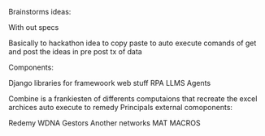 




Brainstorms ideas:


With out specs

Basically to hackathon idea to copy paste to auto execute comands of get and post the ideas in pre post tx of data

Components:

Django libraries for framewoork web stuff
RPA
LLMS 
Agents

Combine is a frankiesten of differents computaions that recreate the excel archices auto execute to remedy 
Principals external comoponents:


Redemy 
WDNA
Gestors
Another networks
MAT
MACROS
